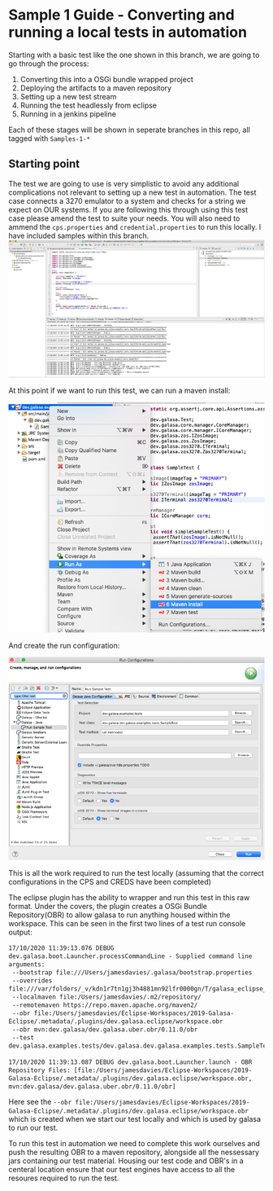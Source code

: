 # Sample 1 Guide - Converting and running a local tests in automation

Starting with a basic test like the one shown in this branch, we are going to go through the process:

1. Converting this into a OSGi bundle wrapped project
1. Deploying the artifacts to a maven repository
1. Setting up a new test stream
1. Running the test headlessly from eclipse
1. Running in a jenkins pipeline

Each of these stages will be shown in seperate branches in this repo, all tagged with `Samples-1-*`

## Starting point
The test we are going to use is very simplistic to avoid any additional complications not relevant to setting up a new test in automation. The test case connects a 3270 emulator to a system and checks for a string we expect on OUR systems. If you are following this through using this test case please amend the test to suite your needs. You will also need to ammend the `cps.properties` and `credential.properties` to run this locally. I have included samples within this branch.
![Eclipse Screen](./images/eclipse-test-screen.png)


At this point if we want to run this test, we can run a maven install:

![Eclipse Screen](./images/maven-install.png)

And create the run configuration:

![Eclipse Screen](./images/run-configuration.png)

This is all the work required to run the test locally (assuming that the correct configurations in the CPS and CREDS have been completed)

The eclipse plugin has the ability to wrapper and run this test in this raw format. Under the covers, the plugin creates a OSGi Bundle Repository(OBR) to allow galasa to run anything housed within the workspace. This can be seen in the first two lines of a test run console output:

```
17/10/2020 11:39:13.076 DEBUG dev.galasa.boot.Launcher.processCommandLine - Supplied command line arguments:
 --bootstrap file:///Users/jamesdavies/.galasa/bootstrap.properties 
 --overrides file:///var/folders/_v/kdn1r7tn1gj3h4881mn92lfr0000gn/T/galasa_eclipse_cache_3439508801795774060/galasaoverrides4839275147795675185.properties 
 --localmaven file:/Users/jamesdavies/.m2/repository/ 
 --remotemaven https://repo.maven.apache.org/maven2/ 
 --obr file:/Users/jamesdavies/Eclipse-Workspaces/2019-Galasa-Eclipse/.metadata/.plugins/dev.galasa.eclipse/workspace.obr 
 --obr mvn:dev.galasa/dev.galasa.uber.obr/0.11.0/obr 
 --test dev.galasa.examples.tests/dev.galasa.dev.galasa.examples.tests.SampleTest 

17/10/2020 11:39:13.087 DEBUG dev.galasa.boot.Launcher.launch - OBR Repository Files: [file:/Users/jamesdavies/Eclipse-Workspaces/2019-Galasa-Eclipse/.metadata/.plugins/dev.galasa.eclipse/workspace.obr, mvn:dev.galasa/dev.galasa.uber.obr/0.11.0/obr]
```

Here see the `--obr file:/Users/jamesdavies/Eclipse-Workspaces/2019-Galasa-Eclipse/.metadata/.plugins/dev.galasa.eclipse/workspace.obr ` which is created when we start our test locally and which is used by galasa to run our test.

 To run this test in automation we need to complete this work ourselves and push the resulting OBR to a maven repository, alongside all the nessessary jars containing our test material. Housing our test code and OBR's in a centeral location ensure that our test engines have access to all the resoures required to run the test. 